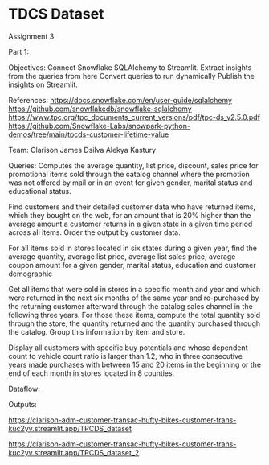 # TDCS Dataset 

Assignment 3

Part 1:

Objectives:
Connect Snowflake SQLAlchemy to Streamlit. 
Extract insights from the queries from here
Convert queries to run dynamically
Publish the insights on Streamlit.

References:
https://docs.snowflake.com/en/user-guide/sqlalchemy
https://github.com/snowflakedb/snowflake-sqlalchemy
https://www.tpc.org/tpc_documents_current_versions/pdf/tpc-ds_v2.5.0.pdf
https://github.com/Snowflake-Labs/snowpark-python-demos/tree/main/tpcds-customer-lifetime-value

Team:
Clarison James Dsilva
Alekya Kastury

Queries: 
Computes the average quantity, list price, discount, sales price for promotional items sold through the catalog channel where the promotion was not offered by mail or in an event for given gender, marital status and educational status.

 Find customers and their detailed customer data who have returned items, which they bought on the web, for an amount that is 20% higher than the average amount a customer returns in a given state in a given time period across all items. Order the output by customer data.

For all items sold in stores located in six states during a given year, find the average quantity, average list price, average list sales price, average coupon amount for a given gender, marital status, education and customer demographic

Get all items that were sold in stores in a specific month and year and which were returned in the next six months of the same year and re-purchased by the returning customer afterward through the catalog sales channel in the following three years. For those these items, compute the total quantity sold through the store, the quantity returned and the quantity purchased through the catalog. Group this information by item and store.

Display all customers with specific buy potentials and whose dependent count to vehicle count ratio is larger than 1.2, who in three consecutive years made purchases with between 15 and 20 items in the beginning or the end of each month in stores located in 8 counties.

Dataflow:





Outputs:









https://clarison-adm-customer-transac-hufty-bikes-customer-trans-kuc2yv.streamlit.app/TPCDS_dataset

https://clarison-adm-customer-transac-hufty-bikes-customer-trans-kuc2yv.streamlit.app/TPCDS_dataset_2


